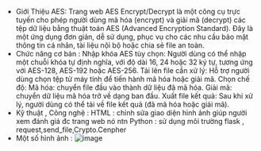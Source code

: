 - Giới Thiệu AES:
  Trang web AES Encrypt/Decrypt là một công cụ trực tuyến cho phép người dùng mã hóa (encrypt) và giải mã (decrypt) các tệp dữ liệu bằng thuật toán AES (Advanced Encryption Standard). Đây là một ứng dụng đơn giản, dễ sử dụng, phục vụ cho các nhu cầu bảo mật thông tin cá nhân, tài liệu nội bộ hoặc chia sẻ file an toàn.
- Chức năng cơ bản :
Nhập khóa AES tùy chọn:
Người dùng có thể nhập một chuỗi khóa tự định nghĩa, với độ dài 16, 24 hoặc 32 ký tự, tương ứng với AES-128, AES-192 hoặc AES-256.
Tải lên file cần xử lý:
Hỗ trợ người dùng chọn tệp từ máy tính để tiến hành mã hóa hoặc giải mã.
Chọn chế độ:
Mã hóa: chuyển file đầu vào thành dữ liệu đã mã hóa.
Giải mã: chuyển dữ liệu mã hóa trở về dạng ban đầu.
Xuất file kết quả:
Sau khi xử lý, người dùng có thể tải về file kết quả (đã mã hóa hoặc giải mã).
- Kỹ thuật , Công nghệ :
  HTML : chỉnh sửa giao diện hình ảnh giúp người xem đánh giá đc trang web nó ntn
  Python : sử dụng môi trường flask , request,send_file,Crypto.Cenpher 
- Một số hình ảnh :
  ![image](https://github.com/user-attachments/assets/16900081-9b51-4b84-80a5-b07569d59b1d)

